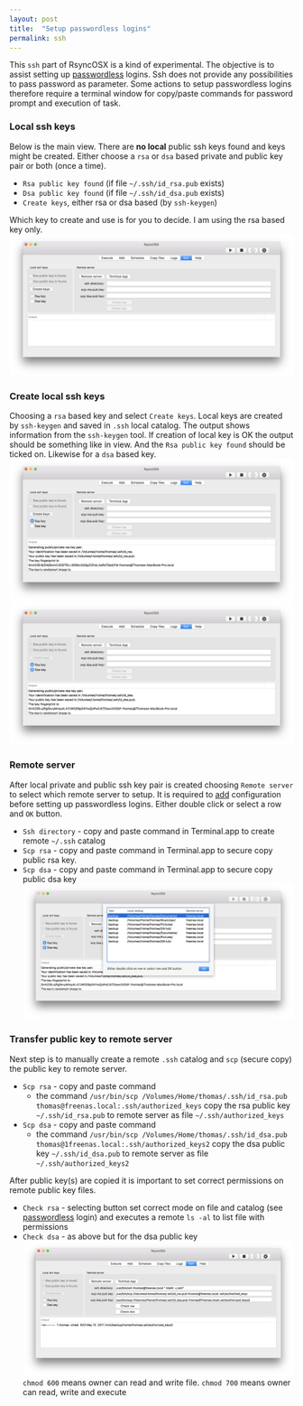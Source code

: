 ```yaml
---
layout: post
title:  "Setup passwordless logins"
permalink: ssh
---
```

This `ssh` part of RsyncOSX is a kind of experimental. The objective is to assist setting up [passwordless](/PasswordlessLogin) logins. Ssh does not provide any possibilities to pass password as parameter. Some actions to setup passwordless logins therefore require a terminal window for copy/paste commands for password prompt and execution of task.

### Local ssh keys

Below is the main view. There are **no local** public ssh keys found and keys might be created. Either choose a `rsa` or `dsa` based private and public key pair or both (once a time).

* `Rsa public key found` (if file `~/.ssh/id_rsa.pub` exists)
* `Dsa public key found` (if file `~/.ssh/id_dsa.pub` exists)
* `Create keys`, either rsa or dsa based (by `ssh-keygen`)

Which key to create and use is for you to decide. I am using the rsa based key only.
![ssh](/images/RsyncOSX/master/ssh/ssh.png)

### Create local ssh keys

Choosing a `rsa` based key and select `Create keys`. Local keys are created by `ssh-keygen` and saved in `.ssh` local catalog. The output shows information from the `ssh-keygen` tool. If creation of local key is OK the output should be something like in view. And the `Rsa public key found` should be ticked on. Likewise for a `dsa` based key.
![ssh](/images/RsyncOSX/master/ssh/ssh2.png)
![ssh](/images/RsyncOSX/master/ssh/ssh3.png)

### Remote server

After local private and public ssh key pair is created choosing `Remote server` to select which remote server to setup. It is required to [add](AddConfigurations.md) configuration before setting up passwordless logins.
Either double click or select a row and `OK` button.
* `Ssh directory` - copy and paste command in Terminal.app to create remote `~/.ssh` catalog
* `Scp rsa` - copy and paste command in Terminal.app to secure copy public rsa key.
* `Scp dsa` - copy and paste command in Terminal.app to secure copy public dsa key
![ssh](/images/RsyncOSX/master/ssh/ssh4.png)

### Transfer public key to remote server

Next step is to manually create a remote `.ssh` catalog and `scp` (secure copy) the public key to remote server.

* `Scp rsa` - copy and paste command
  * the command `/usr/bin/scp /Volumes/Home/thomas/.ssh/id_rsa.pub thomas@freenas.local:.ssh/authorized_keys` copy the rsa public key `~/.ssh/id_rsa.pub` to remote server as file `~/.ssh/authorized_keys`
* `Scp dsa` - copy and paste command
  * the command `/usr/bin/scp /Volumes/Home/thomas/.ssh/id_dsa.pub thomas@1freenas.local:.ssh/authorized_keys2` copy the dsa public key `~/.ssh/id_dsa.pub` to remote server as file `~/.ssh/authorized_keys2`

After public key(s) are copied it is important to set correct permissions on remote public key files.

* `Check rsa` - selecting button set correct mode on file and catalog (see [passwordless](/PasswordlessLogin) login) and executes a remote `ls -al` to list file with permissions
* `Check dsa` - as above but for the dsa public key
![ssh](/images/RsyncOSX/master/ssh/ssh6.png)
`chmod 600` means owner can read and write file. `chmod 700` means owner can read, write and execute
